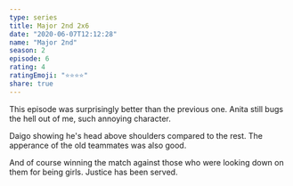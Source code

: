 ```yaml
--- 
type: series 
title: Major 2nd 2x6 
date: "2020-06-07T12:12:28" 
name: "Major 2nd" 
season: 2 
episode: 6 
rating: 4 
ratingEmoji: "⭐️⭐️⭐️⭐️" 
share: true 
---
```


This episode was surprisingly better than the previous one. Anita still bugs the hell out of me, such annoying character.

Daigo showing he's head above shoulders compared to the rest. The apperance of the old teammates was also good.

And of course winning the match against those who were looking down on them for being girls. Justice has been served.
